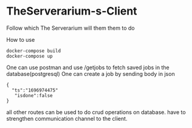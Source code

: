 # TheServerarium-s-Client
Follow which The Serverarium will them them to do

How to use
```
docker-compose build
docker-compose up
```
One can use postman and use /getjobs to fetch saved jobs in the database(postgresql)
One can create a job by sending body in json
```
{
  "ts":"1696974475"
   "isdone":false
}

```

all other routes can be used to do crud operations on database.
have to strengthen communication channel to the client.
